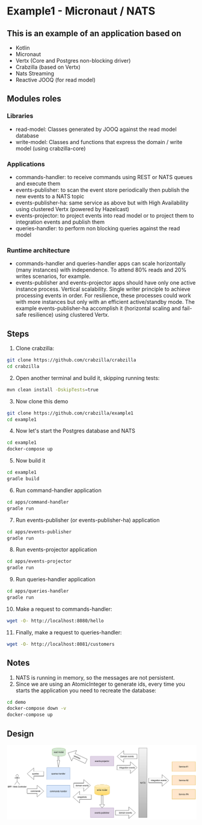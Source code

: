 # Example1 - Micronaut / NATS

## This is an example of an application based on

* Kotlin
* Micronaut
* Vertx (Core and Postgres non-blocking driver)
* Crabzilla (based on Vertx)
* Nats Streaming
* Reactive JOOQ (for read model)

## Modules roles

### Libraries
* read-model: Classes generated by JOOQ against the read model database
* write-model: Classes and functions that express the domain / write model (using crabzilla-core)

### Applications
* commands-handler: to receive commands using REST or NATS queues and execute them
* events-publisher: to scan the event store periodically then publish the new events to a NATS topic
* events-publisher-ha: same service as above but with High Availability using clustered Vertx (powered by Hazelcast)
* events-projector: to project events into read model or to project them to integration events and publish them
* queries-handler: to perform non blocking queries against the read model

### Runtime architecture
* commands-handler and queries-handler apps can scale horizontally (many instances) with independence. To attend 80% reads and 20% writes scenarios, for example.
* events-publisher and events-projector apps should have only one active instance process. Vertical scalability. Single writer principle to achieve processing events in order. For resilience, these processes could work with more instances but only with an efficient active/standby mode. The example events-publisher-ha accomplish it (horizontal scaling and fail-safe resilience) using clustered Vertx.

## Steps

1. Clone crabzilla:

```bash
git clone https://github.com/crabzilla/crabzilla
cd crabzilla
```

2. Open another terminal and build it, skipping running tests:

```bash
mvn clean install -DskipTests=true
```

3. Now clone this demo

```bash
git clone https://github.com/crabzilla/example1
cd example1
```


4. Now let's start the Postgres database and NATS

```bash
cd example1
docker-compose up
```


5. Now build it

```bash
cd example1
gradle build
```

6. Run command-handler application

```bash
cd apps/command-handler
gradle run
```

7. Run events-publisher (or events-publisher-ha) application

```bash
cd apps/events-publisher
gradle run
```

8. Run events-projector application

```bash
cd apps/events-projector
gradle run
```

9. Run queries-handler application

```bash
cd apps/queries-handler
gradle run
```

10. Make a request to commands-handler:

```bash
wget -O- http://localhost:8080/hello
```

11. Finally, make a request to queries-handler:

```bash
wget -O- http://localhost:8081/customers
```

## Notes

1. NATS is running in memory, so the messages are not persistent.
2. Since we are using an AtomicInteger to generate ids, every time you starts the application you need to recreate the database:

```bash
cd demo
docker-compose down -v
docker-compose up
```

## Design

![GitHub Logo](/cqrs-arch-outbox.png)
